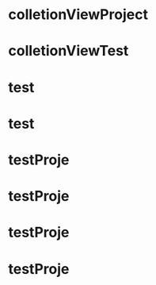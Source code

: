 # colletionViewProject
# colletionViewTest
# test
# test
# testProje
# testProje
# testProje
# testProje
